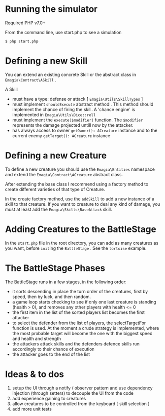 Running the simulator
=====================

Required PHP v7.0+

From the command line, use start.php to see a simulation

    $ php start.php

Defining a new Skill
=====================

You can extend an existing concrete Skill or the abstract class in `Emagia\Contract\ASkill` .

A Skill
 * must have a type: defense or attack [ `Emagia\Utils\SkillTypes` ] 
 * must implement `shouldExecute` abstract method . This method should implement the chance of firing the skill. A 'chance engine' is implemented in `Emagia\Utils\Dice::roll`
 * must implement the `execute($modifier)` function. The `$modifier` represents the damage projected untill now by the attacker.
 * has always access to owner `getOwner(): ACreature`  instance and to the current enemy `getTarget(): ACreature` instance
 

Defining a new Creature
=======================

To define a new creature you should use the `Emagia\Entities` namespace and extend the `Emagia\Contract\ACreature` abstract class. 

After extending the base class I recommend using a factory method to create different varieties of that type of Creature. 

In the create factory method, use the `addSkill` to add a new instance of a skill to that creature. If you want to creature to deal any kind of damage, you must at least add the `Emagia\Skills\BaseAttack` skill.


Adding Creatures to the BattleStage
===================================

In the `start.php` file in the root directory, you can add as many creatures as you want, before `init`ing the `BattleStage` . See the `tortoise` example.


The BattleStage Phases
======================

The BattleStage runs in a few stages, in the following order:

 * it sorts descending in place the turn order of the creatures, first by speed, then by luck, and then random.
 * a game loop starts checking to see if only one last creature is standing (health > 0), and removes any other players with health <= 0
 * the first item in the list of the sorted players list becomes the first attacker
 * to select the defender from the list of players, the selectTargetFor function is used. At the moment a crude strategy is implemented, where the most probable target will become the one with the biggest speed and health and strength
 * the attackers attack skills and the defenders defence skills run accordingly to their chance of execution
 * the attacker goes to the end of the list
 
 
 Ideas & to dos
 ===============
 1. setup the UI through a notify / observer pattern and use dependency injection (through setters) to decouple the UI from the code
 2. add experience gaining to creatures
 3. allow creatures to be controlled from the keyboard [ skill selection ]
 4. add more unit tests